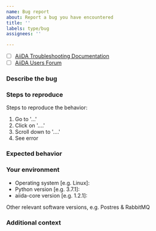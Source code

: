 ```yaml
---
name: Bug report
about: Report a bug you have encountered
title: ''
labels: type/bug
assignees: ''

---
```


<!-- Before raising an issue, it is suggested that you first check out the: -->

- [ ] [AiiDA Troubleshooting Documentation](https://aiida.readthedocs.io/projects/aiida-core/en/latest/intro/troubleshooting.html)
- [ ] [AiiDA Users Forum](https://groups.google.com/forum/#!forum/aiidausers)

### Describe the bug

<!-- A clear and concise description of what the bug is. -->

### Steps to reproduce

Steps to reproduce the behavior:

1. Go to '...'
2. Click on '....'
3. Scroll down to '....'
4. See error

### Expected behavior

<!-- A clear and concise description of what you expected to happen. -->

### Your environment

- Operating system [e.g. Linux]:
- Python version [e.g. 3.7.1]:
- aiida-core version [e.g. 1.2.1]:

Other relevant software versions, e.g. Postres & RabbitMQ

### Additional context

<!-- Add any other context about the problem here. -->
